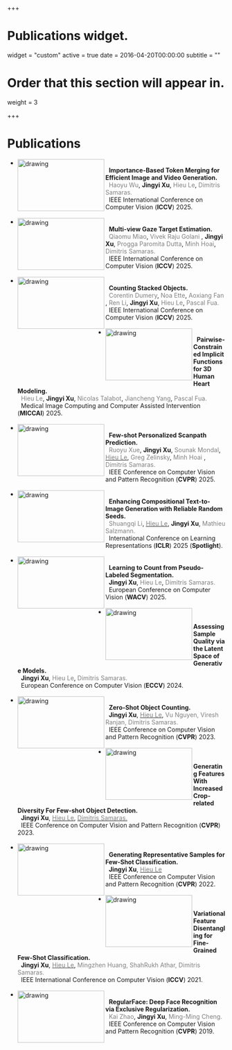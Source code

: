 +++
# Publications widget.
widget = "custom"
active = true
date = 2016-04-20T00:00:00
subtitle = ""

# Order that this section will appear in.
weight = 3


+++

# Publications
* <img align="left" src="img/token_merging.png" alt="drawing" width="200" height="120"/> <br> &nbsp; **Importance-Based Token Merging for Efficient Image and Video Generation.** <br> &nbsp; <span style="color:gray"> Haoyu Wu</span>, **Jingyi Xu**, <span style="color:gray"> Hieu Le</span>,  <span style="color:gray"> Dimitris Samaras. </span> <br> &nbsp; IEEE International Conference on Computer Vision (**ICCV**) 2025. <br> <br>
* <img align="left" src="img/gaze.png" alt="drawing" width="200" height="120"/> <br> &nbsp; **Multi-view Gaze Target Estimation.** <br> &nbsp; <span style="color:gray"> Qiaomu Miao</span>, <span style="color:gray"> Vivek Raju Golani </span>, **Jingyi Xu**, <span style="color:gray"> Progga Paromita Dutta</span>,  <span style="color:gray"> Minh Hoai</span>, <span style="color:gray"> Dimitris Samaras. </span> <br> &nbsp; IEEE International Conference on Computer Vision (**ICCV**) 2025. <br> <br>
* <img align="left" src="img/token_merging.png" alt="drawing" width="200" height="120"/> <br> &nbsp; **Counting Stacked Objects.** <br> &nbsp; <span style="color:gray"> Corentin Dumery</span>, <span style="color:gray"> Noa Ette</span>, <span style="color:gray"> Aoxiang Fan </span>, <span style="color:gray"> Ren Li</span>, **Jingyi Xu**, <span style="color:gray"> Hieu Le</span>,  <span style="color:gray"> Pascal Fua. </span> <br> &nbsp; IEEE International Conference on Computer Vision (**ICCV**) 2025. <br> <br>
* <img align="left" src="img/pairwise-sdf.png" alt="drawing" width="200" height="120"/> <br> &nbsp; **Pairwise-Constrained Implicit Functions for 3D Human Heart Modeling.** <br> &nbsp; <span style="color:gray"> Hieu Le</span>, **Jingyi Xu**, <span style="color:gray"> Nicolas Talabot</span>, <span style="color:gray">Jiancheng Yang</span>, <span style="color:gray"> Pascal Fua. </span> <br> &nbsp; Medical Image Computing and Computer Assisted Intervention (**MICCAI**) 2025. <br> <br>
* <img align="left" src="img/cvpr25.png" alt="drawing" width="200" height="120"/> <br> &nbsp; **Few-shot Personalized Scanpath Prediction.** <br> &nbsp; <span style="color:gray"> Ruoyu Xue</span>, **Jingyi Xu**, <span style="color:gray"> Sounak Mondal</span>, <a href="https://hieulem.github.io/"><span style="color:gray">Hieu Le</span></a>, <span style="color:gray"> Greg Zelinsky</span>, <span style="color:gray"> Minh Hoai </span>, <span style="color:gray"> Dimitris Samaras. </span> <br> &nbsp; IEEE Conference on Computer Vision and Pattern Recognition (**CVPR**) 2025. <br> <br>
* <img align="left" src="img/iclr25.png" alt="drawing" width="200" height="120"/> <br> &nbsp; **Enhancing Compositional Text-to-Image Generation with Reliable Random Seeds.** <br> &nbsp; <span style="color:gray"> Shuangqi Li</span>, <a href="https://hieulem.github.io/"><span style="color:gray">Hieu Le</span></a>, **Jingyi Xu**, <span style="color:gray"> Mathieu Salzmann. </span> <br> &nbsp; International Conference on Learning Representations (**ICLR**) 2025 (**Spotlight**). <br> <br>
* <img align="left" src="img/wacv25.png" alt="drawing" width="200" height="120"/> <br> &nbsp; **Learning to Count from Pseudo-Labeled Segmentation.** <br> 
&nbsp; **Jingyi Xu**,  <span style="color:gray">Hieu Le</span>, <span style="color:gray">Dimitris Samaras.</span> <br> &nbsp; European Conference on Computer Vision (**WACV**) 2025. <br> <br> 
* <img align="left" src="img/eccv24.png" alt="drawing" width="200" height="120"/> <br> &nbsp; **Assessing Sample Quality via the Latent Space of Generative Models.** <br> 
&nbsp; **Jingyi Xu**, <span style="color:gray">Hieu Le</span>, <span style="color:gray">Dimitris Samaras.</span><br> &nbsp; European Conference on Computer Vision (**ECCV**) 2024. <br> <br> 
* <img align="left" src="img/zero_shot.png" alt="drawing" width="200" height="120"/> <br> &nbsp; **Zero-Shot Object Counting.** <br> 
&nbsp; **Jingyi Xu**, <a href="https://hieulem.github.io/"><span style="color:gray">Hieu Le</span></a>, <span style="color:gray">Vu Nguyen, Viresh Ranjan, Dimitris Samaras. </span> <br> &nbsp; IEEE Conference on Computer Vision and Pattern Recognition (**CVPR**) 2023. <br> <br>
* <img align="left" src="img/detection.png" alt="drawing" width="200" height="120"/> <br> &nbsp; **Generating Features With Increased Crop-related Diversity For Few-shot Object Detection.** <br> &nbsp; **Jingyi Xu**, <a href="https://hieulem.github.io/"><span style="color:gray">Hieu Le</span></a>, <a href="https://www3.cs.stonybrook.edu/~samaras/"><span style="color:gray">Dimitris Samaras.</span></a> <br> &nbsp; IEEE Conference on Computer Vision and Pattern Recognition (**CVPR**) 2023. <br> <br>
* <img align="left" src="img/few_shot.png" alt="drawing" width="200" height="120"/> <br> &nbsp; **Generating Representative Samples for Few-Shot Classification.** <br> &nbsp; **Jingyi Xu**, <a href="https://hieulem.github.io/"><span style="color:gray">Hieu Le</span></a> <br> &nbsp; IEEE Conference on Computer Vision and Pattern Recognition (**CVPR**) 2022. <br> <br>
* <img align="left" src="img/few_shot2.png" alt="drawing" width="200" height="120"/> <br> &nbsp; **Variational Feature Disentangling for Fine-Grained Few-Shot Classification.** <br> &nbsp; **Jingyi Xu**, <a href="https://hieulem.github.io/"><span style="color:gray">Hieu Le</span></a>, <span style="color:gray">Mingzhen Huang, ShahRukh Athar, Dimitris Samaras. </span> <br> &nbsp; IEEE International Conference on Computer Vision (**ICCV**) 2021. <br> <br>
* <img align="left" src="img/face.png" alt="drawing" width="200" height="120"/> <br> &nbsp; **RegularFace: Deep Face Recognition via Exclusive Regularization.** <br> &nbsp; <span style="color:gray"> Kai Zhao</span>, **Jingyi Xu**, <span style="color:gray"> Ming-Ming Cheng. </span> <br> &nbsp; IEEE Conference on Computer Vision and Pattern Recognition (**CVPR**) 2019. <br> <br>


